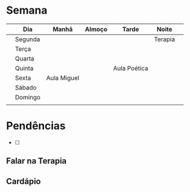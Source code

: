 # Semana
|     | **Dia** | Manhã       | Almoço | Tarde        | Noite   |     |
| --- | ------- | ----------- | ------ | ------------ | ------- | --- |
|     | Segunda |             |        |              | Terapia |     |
|     | Terça   |             |        |              |         |     |
|     | Quarta  |             |        |              |         |     |
|     | Quinta  |             |        | Aula Poética |         |     |
|     | Sexta   | Aula Miguel |        |              |         |     |
|     | Sábado  |             |        |              |         |     |
|     | Domingo |             |        |              |         |     |
|     |         |             |        |              |         |     |

# Pendências
- [ ] 

## Falar na Terapia

## Cardápio

